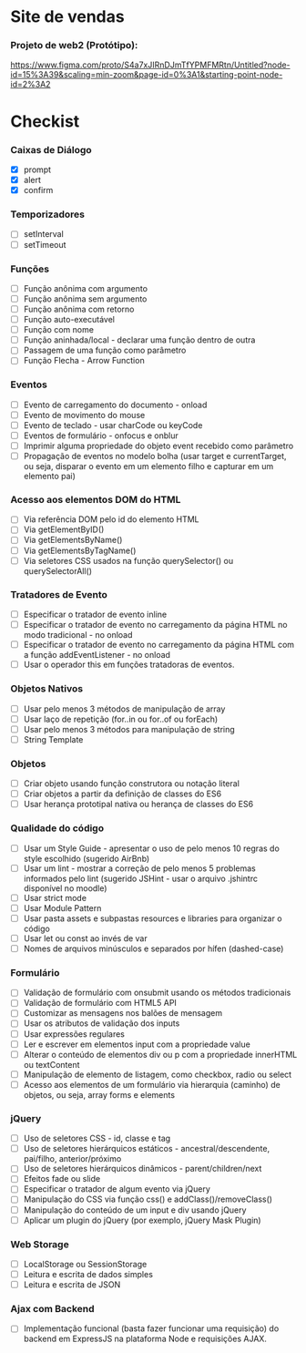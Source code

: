 # Site de vendas

### Projeto de web2 (Protótipo): 
https://www.figma.com/proto/S4a7xJIRnDJmTfYPMFMRtn/Untitled?node-id=15%3A39&scaling=min-zoom&page-id=0%3A1&starting-point-node-id=2%3A2

# Checkist
### Caixas de Diálogo

- [x] prompt
 - [x] alert
 - [x] confirm
### Temporizadores

- [ ] setInterval
 - [ ] setTimeout
### Funções

 - [ ] Função anônima com argumento
 - [ ] Função anônima sem argumento
- [ ]  Função anônima com retorno
- [ ]  Função auto-executável
- [ ]  Função com nome
- [ ] Função aninhada/local - declarar uma função dentro de outra
- [ ]  Passagem de uma função como parâmetro
- [ ]  Função Flecha - Arrow Function
### Eventos

  - [ ] Evento de carregamento do documento - onload
  - [ ] Evento de movimento do mouse
  - [ ] Evento de teclado - usar charCode ou keyCode
  - [ ] Eventos de formulário - onfocus e onblur
  - [ ] Imprimir alguma propriedade do objeto event recebido como parâmetro
  - [ ] Propagação de eventos no modelo bolha (usar target e currentTarget, ou seja, disparar o evento em um elemento filho e capturar em um elemento pai)
### Acesso aos elementos DOM do HTML

  - [ ] Via referência DOM pelo id do elemento HTML
  - [ ] Via getElementByID()
 - [ ]  Via getElementsByName()
 - [ ]  Via getElementsByTagName()
  - [ ] Via seletores CSS usados na função querySelector() ou querySelectorAll()
### Tratadores de Evento

 - [ ]  Especificar o tratador de evento inline
 - [ ]  Especificar o tratador de evento no carregamento da página HTML no modo tradicional - no onload
 - [ ]  Especificar o tratador de evento no carregamento da página HTML com a função addEventListener - no onload
 - [ ]  Usar o operador this em funções tratadoras de eventos.
### Objetos Nativos

 - [ ]  Usar pelo menos 3 métodos de manipulação de array
 - [ ]  Usar laço de repetição (for..in ou for..of ou forEach)
  - [ ] Usar pelo menos 3 métodos para manipulação de string
 - [ ]  String Template
### Objetos

 - [ ]  Criar objeto usando função construtora ou notação literal
 - [ ]  Criar objetos a partir da definição de classes do ES6
  - [ ] Usar herança prototipal nativa ou herança de classes do ES6
### Qualidade do código

 - [ ]  Usar um Style Guide - apresentar o uso de pelo menos 10 regras do style escolhido (sugerido AirBnb)
 - [ ]  Usar um lint - mostrar a correção de pelo menos 5 problemas informados pelo lint (sugerido JSHint - usar o arquivo .jshintrc disponível no moodle)
 - [ ]  Usar strict mode
  - [ ] Usar Module Pattern
 - [ ]  Usar pasta assets e subpastas resources e libraries para organizar o código
 - [ ]  Usar let ou const ao invés de var
  - [ ] Nomes de arquivos minúsculos e separados por hífen (dashed-case)
### Formulário

 - [ ]  Validação de formulário com onsubmit usando os métodos tradicionais
 - [ ]  Validação de formulário com HTML5 API
 - [ ]  Customizar as mensagens nos balões de mensagem
 - [ ]  Usar os atributos de validação dos inputs
 - [ ]  Usar expressões regulares
 - [ ]  Ler e escrever em elementos input com a propriedade value
 - [ ]  Alterar o conteúdo de elementos div ou p com a propriedade innerHTML ou textContent
 - [ ]  Manipulação de elemento de listagem, como checkbox, radio ou select
 - [ ]  Acesso aos elementos de um formulário via hierarquia (caminho) de objetos, ou seja, array forms e elements
### jQuery

 - [ ]  Uso de seletores CSS - id, classe e tag
 - [ ]  Uso de seletores hierárquicos estáticos - ancestral/descendente, pai/filho, anterior/próximo
 - [ ]  Uso de seletores hierárquicos dinâmicos - parent/children/next
 - [ ]  Efeitos fade ou slide
 - [ ]  Especificar o tratador de algum evento via jQuery
 - [ ]  Manipulação do CSS via função css() e addClass()/removeClass()
 - [ ]  Manipulação do conteúdo de um input e div usando jQuery
 - [ ]  Aplicar um plugin do jQuery (por exemplo, jQuery Mask Plugin)
### Web Storage

 - [ ]  LocalStorage ou SessionStorage
 - [ ]  Leitura e escrita de dados simples
 - [ ]  Leitura e escrita de JSON
### Ajax com Backend

 - [ ]  Implementação funcional (basta fazer funcionar uma requisição) do backend em ExpressJS na plataforma Node e requisições AJAX.
